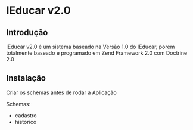 IEducar v2.0
=======================

Introdução
------------

IEducar v2.0 é um sistema baseado na Versão 1.0 do IEducar, porem totalmente baseado e programado em Zend Framework 2.0 com Doctrine 2.0


Instalação
------------

Criar os schemas antes de rodar a Aplicação

Schemas:
- cadastro
- historico
